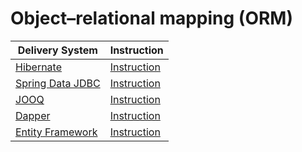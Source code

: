 # Object–relational mapping (ORM)

| Delivery System                                                 | Instruction                           |
|-----------------------------------------------------------------|---------------------------------------|
| [Hibernate](https://hibernate.org/orm/)                         | [Instruction](../hibernate.md)        |
| [Spring Data JDBC](https://spring.io/projects/spring-data-jdbc) | [Instruction](../spring-data-jdbc.md) |
| [JOOQ](https://www.jooq.org/)                                   | [Instruction](../jooq.md)             |
| [Dapper](https://www.learndapper.com/)                          | [Instruction](../dapper.md)           |
| [Entity Framework](https://docs.microsoft.com/ef/core/index)    | [Instruction](../entity-framework.md) |